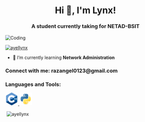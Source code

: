 <h1 align="center">Hi 👋, I'm Lynx!</h1>
<h3 align="center">A student currently taking for NETAD-BSIT</h3>
<img align="center" alt="Coding" width="400" src="https://64.media.tumblr.com/7931e97031b430d11b23dfb4a5ca6713/df1a98e7c47a2bff-70/s640x960/26aef91dd548ae2cb09903fe25908ed14d13f267.gifv">

<p align="left"> <a href="https://github.com/ryo-ma/github-profile-trophy"><img src="https://github-profile-trophy.vercel.app/?username=ayellynx" alt="ayellynx" /></a> </p>

- 🌱 I’m currently learning **Network Administration**

<h3 align="left">Connect with me: razangel0123@gmail.com</h3>
<p align="left">
</p>

<h3 align="left">Languages and Tools:</h3>
<p align="left"> <a href="https://www.w3schools.com/cpp/" target="_blank" rel="noreferrer"> <img src="https://raw.githubusercontent.com/devicons/devicon/master/icons/cplusplus/cplusplus-original.svg" alt="cplusplus" width="40" height="40"/> </a> <a href="https://www.python.org" target="_blank" rel="noreferrer"> <img src="https://raw.githubusercontent.com/devicons/devicon/master/icons/python/python-original.svg" alt="python" width="40" height="40"/> </a> </p>

<p>&nbsp;<img align="center" src="https://github-readme-stats.vercel.app/api?username=ayellynx&show_icons=true&locale=en" alt="ayellynx" /></p>
